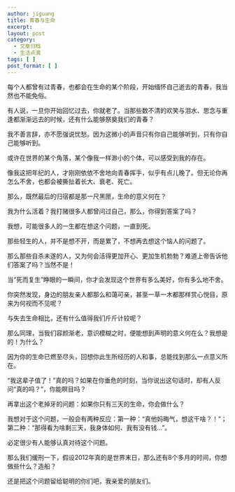 ```yaml
---
author: jiguang
title: 青春与生命
excerpt:
layout: post
category:
  - 文章归档
  - 生活点滴
tags: [ ]
post_format: [ ]
---
```

每个人都曾有过青春，也都会在生命的某个阶段，开始缅怀自己逝去的青春，我当然也不能免俗。

有人说，一旦你开始回忆过去，你就老了。当那些数不清的欢笑与泪水、思念与重逢都渐渐远去的时候，还有什么能够祭奠我们的青春？

我不善言辞，亦不愿强说忧愁。因为这微小的声音只有你自己能够听到，只有你自己能够听到。

或许在世界的某个角落，某个像我一样渺小的个体，可以感受到我的存在。

像我这把年纪的人，才刚刚依依不舍地向青春挥手，似乎有点儿晚了。但无论你再怎么不舍，也都会被撕扯着长大、衰老、死亡。

那么，既然最后的归宿都是那一尺黑匣，生命的意义何在？

我为什么活着？我打赌很多人都曾问过自己，那么，你得到答案了吗？

我想，可能很多人的一生都在想这个问题，一直到死。

那些轻生的人，并不是想不开，而是累了，不想再去想这个恼人的问题了。

那么那些自杀未遂的人，又为何会活得更加开心、更加生机勃勃？难道上帝告诉他们答案了吗？当然不是！

当“死而复生”睁眼的一瞬间，你才会发现这个世界有多么美好，你有多么地不舍。

你突然发现，身边的朋友亲人都那么和蔼可亲，甚至一草一木都那样赏心悦目，原来为何视而不见呢？

与失去生命相比，还有什么值得我们斤斤计较呢？

那么同理，当我们容颜渐老，意识模糊之时，便能想到声明的意义何在么？我想是的！为什么？

因为你的生命已燃至尽头，回想你此生所经历的人和事，总能找到那么一点意义所在。

“我这辈子值了！”真的吗？如果在你垂危的时刻，当你说出这句话时，却有人反问“真的吗？”，你能瞑目吗？

再拿出这个老掉牙的问题：如果你只有三天的生命，你会做什么？

我想对于这个问题，一般会有两种反应：第一种：“真他妈晦气，想这干啥？！”；第二种：“那得看为啥剩三天，我身体如何、我有没有钱…”。

必定很少有人能够认真对待这个问题。

那么我们缓刑一下，假设2012年真的是世界末日，那么还有8个多月的时间，你想做些什么？造船？

还是把这个问题留给聪明的你们吧，我亲爱的朋友们。